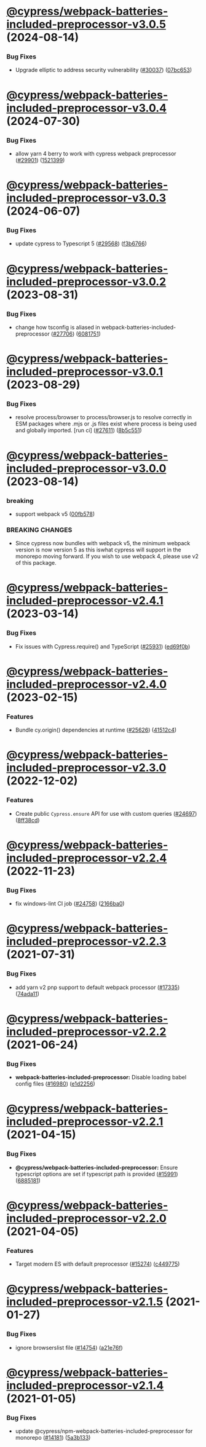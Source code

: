 # [@cypress/webpack-batteries-included-preprocessor-v3.0.5](https://github.com/cypress-io/cypress/compare/@cypress/webpack-batteries-included-preprocessor-v3.0.4...@cypress/webpack-batteries-included-preprocessor-v3.0.5) (2024-08-14)


### Bug Fixes

* Upgrade elliptic to address security vulnerability ([#30037](https://github.com/cypress-io/cypress/issues/30037)) ([07bc653](https://github.com/cypress-io/cypress/commit/07bc6534d7e0af90f66cf87b25754936afea4b8b))

# [@cypress/webpack-batteries-included-preprocessor-v3.0.4](https://github.com/cypress-io/cypress/compare/@cypress/webpack-batteries-included-preprocessor-v3.0.3...@cypress/webpack-batteries-included-preprocessor-v3.0.4) (2024-07-30)


### Bug Fixes

* allow yarn 4 berry to work with cypress webpack preprocessor ([#29901](https://github.com/cypress-io/cypress/issues/29901)) ([1521399](https://github.com/cypress-io/cypress/commit/1521399bc8375da30370d33ec17317975bb6b63a))

# [@cypress/webpack-batteries-included-preprocessor-v3.0.3](https://github.com/cypress-io/cypress/compare/@cypress/webpack-batteries-included-preprocessor-v3.0.2...@cypress/webpack-batteries-included-preprocessor-v3.0.3) (2024-06-07)


### Bug Fixes

* update cypress to Typescript 5 ([#29568](https://github.com/cypress-io/cypress/issues/29568)) ([f3b6766](https://github.com/cypress-io/cypress/commit/f3b67666a5db0438594339c379cf27e1fd1e4abc))

# [@cypress/webpack-batteries-included-preprocessor-v3.0.2](https://github.com/cypress-io/cypress/compare/@cypress/webpack-batteries-included-preprocessor-v3.0.1...@cypress/webpack-batteries-included-preprocessor-v3.0.2) (2023-08-31)


### Bug Fixes

* change how tsconfig is aliased in webpack-batteries-included-preprocessor ([#27706](https://github.com/cypress-io/cypress/issues/27706)) ([6081751](https://github.com/cypress-io/cypress/commit/6081751c411a45bb9eaf7ba200d4921acdcc2422))

# [@cypress/webpack-batteries-included-preprocessor-v3.0.1](https://github.com/cypress-io/cypress/compare/@cypress/webpack-batteries-included-preprocessor-v3.0.0...@cypress/webpack-batteries-included-preprocessor-v3.0.1) (2023-08-29)


### Bug Fixes

* resolve process/browser to process/browser.js to resolve correctly in ESM packages where .mjs or .js files exist where process is being used and globally imported. [run ci] ([#27611](https://github.com/cypress-io/cypress/issues/27611)) ([8b5c551](https://github.com/cypress-io/cypress/commit/8b5c551890024c6389b881e081114c6f1519ba98))

# [@cypress/webpack-batteries-included-preprocessor-v3.0.0](https://github.com/cypress-io/cypress/compare/@cypress/webpack-batteries-included-preprocessor-v2.4.1...@cypress/webpack-batteries-included-preprocessor-v3.0.0) (2023-08-14)


### breaking

* support webpack v5 ([00fb578](https://github.com/cypress-io/cypress/commit/00fb5782eb47ffe46c774c7579157499e5e916e0))


### BREAKING CHANGES

* Since cypress now bundles with webpack v5, the minimum webpack version is now version 5 as this iswhat cypress will support in the monorepo moving forward. If you wish to use webpack 4, please use v2 of this package.

# [@cypress/webpack-batteries-included-preprocessor-v2.4.1](https://github.com/cypress-io/cypress/compare/@cypress/webpack-batteries-included-preprocessor-v2.4.0...@cypress/webpack-batteries-included-preprocessor-v2.4.1) (2023-03-14)


### Bug Fixes

* Fix issues with Cypress.require() and TypeScript ([#25931](https://github.com/cypress-io/cypress/issues/25931)) ([ed69f0b](https://github.com/cypress-io/cypress/commit/ed69f0ba6772514c0c486c2c456375dd107b0297))

# [@cypress/webpack-batteries-included-preprocessor-v2.4.0](https://github.com/cypress-io/cypress/compare/@cypress/webpack-batteries-included-preprocessor-v2.3.0...@cypress/webpack-batteries-included-preprocessor-v2.4.0) (2023-02-15)


### Features

* Bundle cy.origin() dependencies at runtime ([#25626](https://github.com/cypress-io/cypress/issues/25626)) ([41512c4](https://github.com/cypress-io/cypress/commit/41512c416a80e5158752fef9ffbe722402a5ada4))

# [@cypress/webpack-batteries-included-preprocessor-v2.3.0](https://github.com/cypress-io/cypress/compare/@cypress/webpack-batteries-included-preprocessor-v2.2.4...@cypress/webpack-batteries-included-preprocessor-v2.3.0) (2022-12-02)


### Features

* Create public `Cypress.ensure` API for use with custom queries ([#24697](https://github.com/cypress-io/cypress/issues/24697)) ([8ff38cd](https://github.com/cypress-io/cypress/commit/8ff38cdb01adb1a4d317154d5baafa2eff5bad3d))

# [@cypress/webpack-batteries-included-preprocessor-v2.2.4](https://github.com/cypress-io/cypress/compare/@cypress/webpack-batteries-included-preprocessor-v2.2.3...@cypress/webpack-batteries-included-preprocessor-v2.2.4) (2022-11-23)


### Bug Fixes

* fix windows-lint CI job ([#24758](https://github.com/cypress-io/cypress/issues/24758)) ([2166ba0](https://github.com/cypress-io/cypress/commit/2166ba0d9496037df843d55f07517f83817171a3))

# [@cypress/webpack-batteries-included-preprocessor-v2.2.3](https://github.com/cypress-io/cypress/compare/@cypress/webpack-batteries-included-preprocessor-v2.2.2...@cypress/webpack-batteries-included-preprocessor-v2.2.3) (2021-07-31)


### Bug Fixes

* add yarn v2 pnp support to default webpack processor ([#17335](https://github.com/cypress-io/cypress/issues/17335)) ([74ada11](https://github.com/cypress-io/cypress/commit/74ada1157c1bf1b184e09873edb6868ae7a67f43))

# [@cypress/webpack-batteries-included-preprocessor-v2.2.2](https://github.com/cypress-io/cypress/compare/@cypress/webpack-batteries-included-preprocessor-v2.2.1...@cypress/webpack-batteries-included-preprocessor-v2.2.2) (2021-06-24)


### Bug Fixes

* **webpack-batteries-included-preprocessor:** Disable loading babel config files ([#16980](https://github.com/cypress-io/cypress/issues/16980)) ([e1d2256](https://github.com/cypress-io/cypress/commit/e1d22561b34a48ed668e4909dfeba5f102f46250))

# [@cypress/webpack-batteries-included-preprocessor-v2.2.1](https://github.com/cypress-io/cypress/compare/@cypress/webpack-batteries-included-preprocessor-v2.2.0...@cypress/webpack-batteries-included-preprocessor-v2.2.1) (2021-04-15)


### Bug Fixes

* **@cypress/webpack-batteries-included-preprocessor:** Ensure typescript options are set if typescript path is provided ([#15991](https://github.com/cypress-io/cypress/issues/15991)) ([6885181](https://github.com/cypress-io/cypress/commit/688518126297c08fbfa572fcef10ee9bbf49b6c8))

# [@cypress/webpack-batteries-included-preprocessor-v2.2.0](https://github.com/cypress-io/cypress/compare/@cypress/webpack-batteries-included-preprocessor-v2.1.5...@cypress/webpack-batteries-included-preprocessor-v2.2.0) (2021-04-05)


### Features

* Target modern ES with default preprocessor ([#15274](https://github.com/cypress-io/cypress/issues/15274)) ([c449775](https://github.com/cypress-io/cypress/commit/c4497752d87470b26a9c94f3c6dc60e993e4a83e))

# [@cypress/webpack-batteries-included-preprocessor-v2.1.5](https://github.com/cypress-io/cypress/compare/@cypress/webpack-batteries-included-preprocessor-v2.1.4...@cypress/webpack-batteries-included-preprocessor-v2.1.5) (2021-01-27)


### Bug Fixes

* ignore browserslist file ([#14754](https://github.com/cypress-io/cypress/issues/14754)) ([a21e76f](https://github.com/cypress-io/cypress/commit/a21e76fb0fb8706b4a188bc944137fb33030b42a))

# [@cypress/webpack-batteries-included-preprocessor-v2.1.4](https://github.com/cypress-io/cypress/compare/@cypress/webpack-batteries-included-preprocessor-v2.1.3...@cypress/webpack-batteries-included-preprocessor-v2.1.4) (2021-01-05)


### Bug Fixes

* update @cypress/npm-webpack-batteries-included-preprocessor for monorepo ([#14181](https://github.com/cypress-io/cypress/issues/14181)) ([5a3b133](https://github.com/cypress-io/cypress/commit/5a3b1338e0ec3edf6b60b47929d8a51faf3c9b85))
